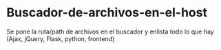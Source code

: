 # Buscador-de-archivos-en-el-host
Se pone la ruta/path de archivos en el buscador y enlista todo lo que hay (Ajax, jQuery, Flask, python, frontend)
